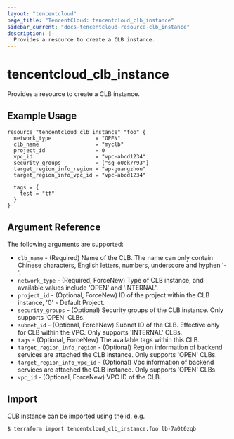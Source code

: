 ```yaml
---
layout: "tencentcloud"
page_title: "TencentCloud: tencentcloud_clb_instance"
sidebar_current: "docs-tencentcloud-resource-clb_instance"
description: |-
  Provides a resource to create a CLB instance.
---
```


# tencentcloud_clb_instance

Provides a resource to create a CLB instance.

## Example Usage

```hcl
resource "tencentcloud_clb_instance" "foo" {
  network_type              = "OPEN"
  clb_name                  = "myclb"
  project_id                = 0
  vpc_id                    = "vpc-abcd1234"
  security_groups           = ["sg-o0ek7r93"]
  target_region_info_region = "ap-guangzhou"
  target_region_info_vpc_id = "vpc-abcd1234"

  tags = {
    test = "tf"
  }
}
```

## Argument Reference

The following arguments are supported:

* `clb_name` - (Required) Name of the CLB. The name can only contain Chinese characters, English letters, numbers, underscore and hyphen '-'.
* `network_type` - (Required, ForceNew) Type of CLB instance, and available values include 'OPEN' and 'INTERNAL'.
* `project_id` - (Optional, ForceNew) ID of the project within the CLB instance, '0' - Default Project.
* `security_groups` - (Optional) Security groups of the CLB instance. Only supports 'OPEN' CLBs.
* `subnet_id` - (Optional, ForceNew) Subnet ID of the CLB. Effective only for CLB within the VPC. Only supports 'INTERNAL' CLBs.
* `tags` - (Optional, ForceNew) The available tags within this CLB.
* `target_region_info_region` - (Optional) Region information of backend services are attached the CLB instance. Only supports 'OPEN' CLBs.
* `target_region_info_vpc_id` - (Optional) Vpc information of backend services are attached the CLB instance. Only supports 'OPEN' CLBs.
* `vpc_id` - (Optional, ForceNew) VPC ID of the CLB.


## Import

CLB instance can be imported using the id, e.g.

```
$ terraform import tencentcloud_clb_instance.foo lb-7a0t6zqb
```

